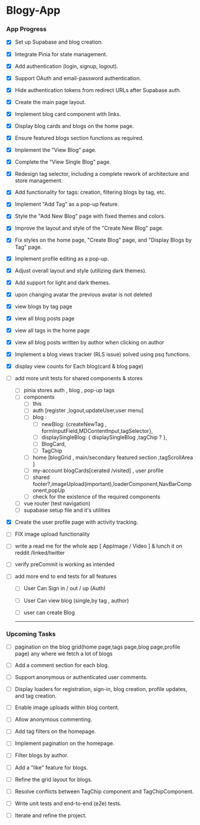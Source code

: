 # Blogy-App

### **App Progress**

- [x] Set up Supabase and blog creation.

- [x] Integrate Pinia for state management.

- [x] Add authentication (login, signup, logout).

- [x] Support OAuth and email-password authentication.

- [x] Hide authentication tokens from redirect URLs after Supabase auth.

- [x] Create the main page layout.

- [x] Implement blog card component with links.

- [x] Display blog cards and blogs on the home page.

- [x] Ensure featured blogs section functions as required.

- [x] Implement the "View Blog" page.

- [x] Complete the "View Single Blog" page.

- [x] Redesign tag selector, including a complete rework of architecture and store management.

- [x] Add functionality for tags: creation, filtering blogs by tag, etc.

- [x] Implement "Add Tag" as a pop-up feature.

- [x] Style the "Add New Blog" page with fixed themes and colors.

- [x] Improve the layout and style of the "Create New Blog" page.

- [x] Fix styles on the home page, "Create Blog" page, and "Display Blogs by Tag" page.

- [x] Implement profile editing as a pop-up.

- [x] Adjust overall layout and style (utilizing dark themes).

- [x] Add support for light and dark themes.

- [x] upon changing avatar the previous avatar is not deleted 

- [x] view blogs by tag page 

- [x] view all blog posts page 

- [x] view all tags in the home page 

- [x] view all blog posts written by author when clicking on author

- [x] Implement a blog views tracker (RLS issue) solved using psq functions.

- [x] display view counts for Each blog(card & blog page)

- [ ] add more unit tests for shared components & stores 
  
  - [ ] pinia stores auth , blog , pop-up tags
  - [ ] components
    - [ ] this    
    - [ ] auth  [register ,logout,updateUser,user menu]
    - [ ] blog : 
      - [ ] newBlog: {createNewTag , formInputField,MDContentInput,tagSelector},
      - [ ] displaySingleBlog: { displaySingleBlog ,tagChip ?  },
      - [ ] BlogCard,
      - [ ] TagChip
    - [ ] home [blogGrid , main/secondary featured section ,tagScrollArea ]
    - [ ] my-account blogCards[cerated /visited] , user profile 
    - [ ] shared footer?,imageUpload(important),loaderComponent,NavBarComponent,popUp
    - [ ] check for the existence of the required components
  - [ ] vue router (test navigation)
  - [ ] supabase setup file and it's utilities

- [x] Create the user profile page with activity tracking.

- [ ] FIX image upload functionality

- [ ] write a read me for the whole app [ AppImage / Video ] &  lunch it on reddit /linked/twitter 

- [ ] verify preCommit is working as intended 

- [ ] add more end to end tests for all features
  
  - [ ] User Can Sign in / out / up (Auth)
  
  - [ ] User Can view blog (single,by tag , author)
  
  - [ ] user can create Blog
  
  ---

### **Upcoming Tasks**

- [ ] pagination on the blog grid(home page,tags page,blog page,profile page) any where we fetch a lot of blogs 

- [ ] Add a comment section for each blog.

- [ ] Support anonymous or authenticated user comments.

- [ ] Display loaders for registration, sign-in, blog creation, profile updates, and tag creation.

- [ ] Enable image uploads within blog content.

- [ ] Allow anonymous commenting.

- [ ] Add tag filters on the homepage.

- [ ] Implement pagination on the homepage.

- [ ] Filter blogs by author.

- [ ] Add a "like" feature for blogs.

- [ ] Refine the grid layout for blogs.

- [ ] Resolve conflicts between TagChip component and TagChipComponent.

- [ ] Write unit tests and end-to-end (e2e) tests.

- [ ] Iterate and refine the project.
